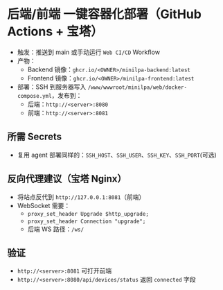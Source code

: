 # 后端/前端 一键容器化部署（GitHub Actions + 宝塔）

- 触发：推送到 main 或手动运行 `Web CI/CD` Workflow
- 产物：
  - Backend 镜像：`ghcr.io/<OWNER>/minilpa-backend:latest`
  - Frontend 镜像：`ghcr.io/<OWNER>/minilpa-frontend:latest`
- 部署：SSH 到服务器写入 `/www/wwwroot/minilpa/web/docker-compose.yml`，发布到：
  - 后端：`http://<server>:8080`
  - 前端：`http://<server>:8081`

## 所需 Secrets
- 复用 agent 部署同样的：`SSH_HOST`、`SSH_USER`、`SSH_KEY`、`SSH_PORT`(可选)

## 反向代理建议（宝塔 Nginx）
- 将站点反代到 `http://127.0.0.1:8081`（前端）
- WebSocket 需要：
  - `proxy_set_header Upgrade $http_upgrade;`
  - `proxy_set_header Connection "upgrade";`
  - 后端 WS 路径：`/ws/`

## 验证
- `http://<server>:8081` 可打开前端
- `http://<server>:8080/api/devices/status` 返回 `connected` 字段
